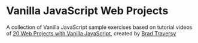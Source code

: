# Vanilla JavaScript Web Projects

A collection of Vanilla JavaScript sample exercises based on tutorial videos of [20 Web Projects with Vanilla JavaScript](https://www.oreilly.com/library/view/20-web-projects/9781800563049/), created by [Brad Traversy](https://github.com/bradtraversy)
